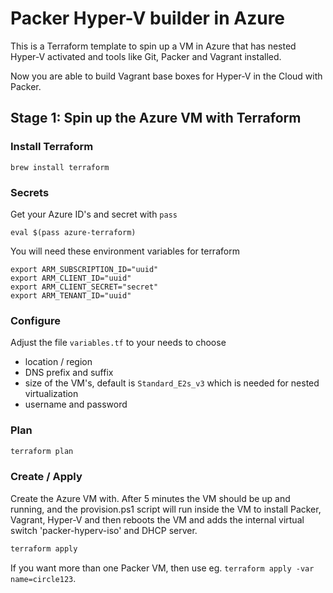 # Packer Hyper-V builder in Azure

This is a Terraform template to spin up a VM in Azure that has nested Hyper-V
activated and tools like Git, Packer and Vagrant installed.

Now you are able to build Vagrant base boxes for Hyper-V in the Cloud with Packer.

## Stage 1: Spin up the Azure VM with Terraform

### Install Terraform

```
brew install terraform
```

### Secrets

Get your Azure ID's and secret with `pass`

```
eval $(pass azure-terraform)
```

You will need these environment variables for terraform

```
export ARM_SUBSCRIPTION_ID="uuid"
export ARM_CLIENT_ID="uuid"
export ARM_CLIENT_SECRET="secret"
export ARM_TENANT_ID="uuid"
```

### Configure

Adjust the file `variables.tf` to your needs to choose

* location / region
* DNS prefix and suffix
* size of the VM's, default is `Standard_E2s_v3` which is needed for nested virtualization
* username and password

### Plan

```bash
terraform plan
```

### Create / Apply

Create the Azure VM with. After 5 minutes the VM should be up and running, and the provision.ps1 script will run inside the VM to install Packer, Vagrant, Hyper-V and then reboots the VM and adds the internal virtual switch 'packer-hyperv-iso' and DHCP server.

```bash
terraform apply
```

If you want more than one Packer VM, then use eg. `terraform apply -var name=circle123`.
